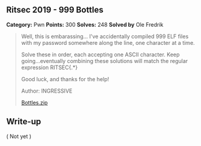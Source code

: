 ## Ritsec 2019 - 999 Bottles

**Category:** Pwn
**Points:** 300
**Solves:** 248
**Solved by** Ole Fredrik

>Well, this is embarassing... I've accidentally compiled 999 ELF files with my password somewhere along the line, one character at a time.
>
>Solve these in order, each accepting one ASCII character. Keep going...eventually combining these solutions will match the regular expression RITSEC{.*}
>
>Good luck, and thanks for the help!
>
>Author: INGRESSIVE
>
>[Bottles.zip](bottles.zip)

## Write-up

( Not yet )
